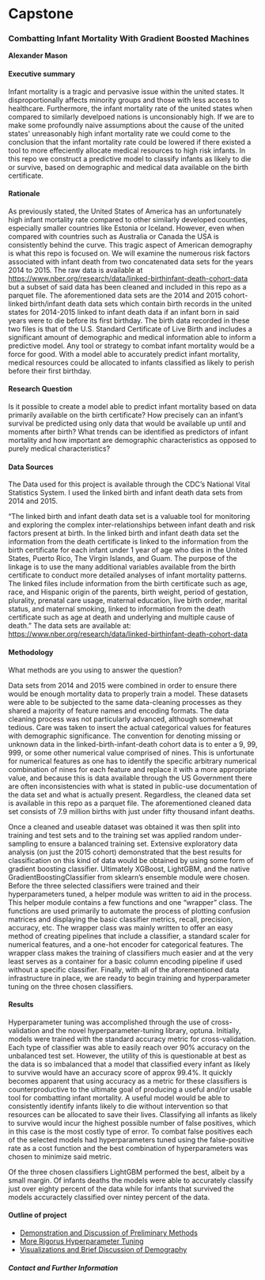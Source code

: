 # Capstone


### Combatting Infant Mortality With Gradient Boosted Machines

**Alexander Mason**

#### Executive summary

Infant mortality is a tragic and pervasive issue within the united states. It disproportionally affects minority groups and those with less access to healthcare. Furthermore, the infant mortality rate of the united states when compared to similarly develpoed nations is unconsionably high. If we are to make some profoundly naive assumptions about the cause of the united states' unreasonably high infant mortality rate we could come to the conclusion that the infant mortality rate could be lowered if there existed a tool to more effeciently allocate medical resources to high risk infants. In this repo we construct a predictive model to classify infants as likely to die or survive, based on demographic and medical data available on the birth certificate.


#### Rationale


As previously stated, the United States of America has an unfortunately high infant mortality rate compared to other similarly developed counties, especially smaller countries like Estonia or Iceland. However, even when compared with countries such as Australia or Canada the USA is consistently behind the curve. This tragic aspect of American demography is what this repo is focused on. We will examine the numerous risk factors associated with infant death from two concatenated data sets for the years 2014 to 2015. The raw data is available at https://www.nber.org/research/data/linked-birthinfant-death-cohort-data but a subset of said data has been cleaned and included in this repo as a parquet file. The aforementioned data sets are the 2014 and 2015 cohort-linked birth/infant death data sets which contain birth records in the united states for 2014-2015 linked to infant death data if an infant born in said years were to die before its first birthday. The birth data recorded in these two files is that of the  U.S. Standard Certificate of Live Birth and includes a significant amount of demographic and medical information able to inform a predictive model. Any tool or strategy to combat infant mortality would be a force for good. With a model able to accurately predict infant mortality, medical resources could be allocated to infants classified as likely to perish before their first birthday. 
 
#### Research Question

Is it possible to create a model able to predict infant mortality based on data primarily available on the birth certificate? How precisely can an infant’s survival be predicted using only data that would be available up until and moments after birth? What trends can be identified as predictors of infant mortality and how important are demographic characteristics as opposed to purely medical characteristics?

#### Data Sources

The Data used for this project is available through the CDC’s National Vital Statistics System. I used the linked birth and infant death data sets from 2014 and 2015. 

“The linked birth and infant death data set is a valuable tool for monitoring and exploring the complex inter-relationships between infant death and risk factors present at birth. In the linked birth and infant death data set the information from the death certificate is linked to the information from the birth certificate for each infant under 1 year of age who dies in the United States, Puerto Rico, The Virgin Islands, and Guam. The purpose of the linkage is to use the many additional variables available from the birth certificate to conduct more detailed analyses of infant mortality patterns. The linked files include information from the birth certificate such as age, race, and Hispanic origin of the parents, birth weight, period of gestation, plurality, prenatal care usage, maternal education, live birth order, marital status, and maternal smoking, linked to information from the death certificate such as age at death and underlying and multiple cause of death.”
The data sets are available at: https://www.nber.org/research/data/linked-birthinfant-death-cohort-data


#### Methodology
What methods are you using to answer the question?

Data sets from 2014 and 2015 were combined in order to ensure there would be enough mortality data to properly train a model. These datasets were able to be subjected to the same data-cleaning processes as they shared a majority of feature names and encoding formats. The data cleaning process was not particularly advanced, although somewhat tedious. Care was taken to insert the actual categorical values for features with demographic significance. 
 The convention for denoting missing or unknown data in the linked-birth-infant-death cohort data is to enter a 9, 99, 999, or some other numerical value comprised of nines. This is unfortunate for numerical features as one has to identify the specific arbitrary numerical combination of nines for each feature and replace it with a more appropriate value, and because this is data available through the US Government there are often inconsistencies with what is stated in public-use documentation of the data set and what is actually present. Regardless, the cleaned data set is available in this repo as a parquet file. 
The aforementioned cleaned data set consists of 7.9 million births with just under fifty thousand infant deaths. 

Once a cleaned and useable dataset was obtained it was then split into training and test sets and to the training set was applied random under-sampling to ensure a balanced training set. Extensive exploratory data analysis (on just the 2015 cohort) demonstrated that the best results for classification on this kind of data would be obtained by using some form of gradient boosting classifier. Ultimately XGBoost, LightGBM, and the native GradientBoostingClassifier from sklearn’s ensemble module were chosen. 
Before the three selected classifiers were trained and their hyperparameters tuned, a helper module was written to aid in the process. This helper module contains a few functions and one “wrapper” class. The functions are used primarily to automate the process of plotting confusion matrices and displaying the basic classifier metrics, recall, precision, accuracy, etc. 
The wrapper class was mainly written to offer an easy method of creating pipelines that include a classifier, a standard scaler for numerical features, and a one-hot encoder for categorical features. The wrapper class makes the training of classifiers much easier and at the very least serves as a container for a basic column encoding pipeline if used without a specific classifier. Finally, with all of the aforementioned data infrastructure in place, we are ready to begin training and hyperparameter tuning on the three chosen classifiers. 


 

#### Results

Hyperparameter tuning was accomplished through the use of cross-validation and the novel hyperparameter-tuning library, optuna. Initially, models were trained with the standard accuracy metric for cross-validation. Each type of classifier was able to easily reach over 90% accuracy on the unbalanced test set. However, the utility of this is questionable at best as the data is so imbalanced that a model that classified every infant as likely to survive would have an accuracy score of approx 99.4%. It quickly becomes apparent that using accuracy as a metric for these classifiers is counterproductive to the ultimate goal of producing a useful and/or usable tool for combatting infant mortality. 
A useful model would be able to consistently identify infants likely to die without intervention so that resources can be allocated to save their lives. Classifying all infants as likely to survive would incur the highest possible number of false positives, which in this case is the most costly type of error. To combat false positives each of the selected models had hyperparameters tuned using the false-positive rate as a cost function and the best combination of hyperparameters was chosen to minimize said metric. 

Of the three chosen classifiers LightGBM performed the best, albeit by a small margin. Of infants deaths the models were able to accurately classify just over eighty percent of the data while for infants that survived the models accuractely classified over nintey percent of the data.  










#### Outline of project

- [Demonstration and Discussion of Preliminary Methods](https://github.com/alexanderomason/Capstone/blob/main/Capstone.ipynb)
- [More Rigorus Hyperparameter Tuning](https://github.com/alexanderomason/Capstone/blob/main/capstone_hyperparams.ipynb)
- [Visualizations and Brief Discussion of Demography](https://github.com/alexanderomason/Capstone/blob/main/Visualizations.ipynb)


##### Contact and Further Information


